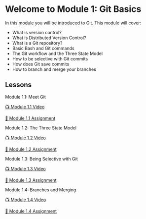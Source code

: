 # Welcome to Module 1: Git Basics

In this module you will be introduced to Git. This module will cover:

* What is version control?
* What is Distributed Version Control?
* What is a Git repository?
* Basic Bash and Git commands
* The Git workflow and the Three State Model
* How to be selective with Git commits
* How does Git save commits
* How to branch and merge your branches

## Lessons

Module 1.1: Meet Git

[:tv: Module 1.1 Video](https://youtu.be/uWsXEmaM3PA)

[:notebook: Module 1.1 Assignment](https://github.com/github-campus-advisors/Campus-Advisor-Training/blob/master/Module%201/Module%201.1%20Assignment.md)

Module 1.2: The Three State Model

[:tv: Module 1.2 Video](https://youtu.be/yLLZdOIuCfg)

[:notebook: Module 1.2 Assignment](https://github.com/github-campus-advisors/Campus-Advisor-Training/blob/master/Module%201/Module%201.2%20Assignment.md)

Module 1.3: Being Selective with Git

[:tv: Module 1.3 Video](https://youtu.be/3zmolo8YRO8)

[:notebook: Module 1.3 Assignment]()

Module 1.4: Branches and Merging

[:tv: Module 1.4 Video](https://youtu.be/2YDoQZ9nZ4g)

[:notebook: Module 1.4 Assignment]()
